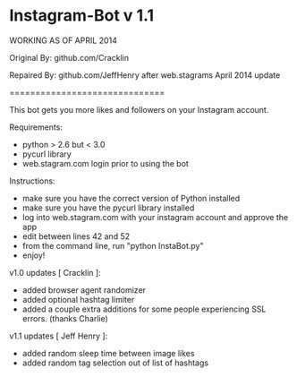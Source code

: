 Instagram-Bot v 1.1
===============================

WORKING AS OF APRIL 2014

Original By: github.com/Cracklin

Repaired By: github.com/JeffHenry after web.stagrams April 2014 update

==============================

This bot gets you more likes and followers on your Instagram account.

Requirements:
- python > 2.6 but < 3.0
- pycurl library
- web.stagram.com login prior to using the bot

Instructions:
- make sure you have the correct version of Python installed
- make sure you have the pycurl library installed
- log into web.stagram.com with your instagram account and approve the app
- edit between lines 42 and 52
- from the command line, run "python InstaBot.py"
- enjoy!

v1.0 updates [ Cracklin ]:
- added browser agent randomizer
- added optional hashtag limiter
- added a couple extra additions for some people experiencing SSL errors. (thanks Charlie)

v1.1 updates [ Jeff Henry ]:
- added random sleep time between image likes
- added random tag selection out of list of hashtags

